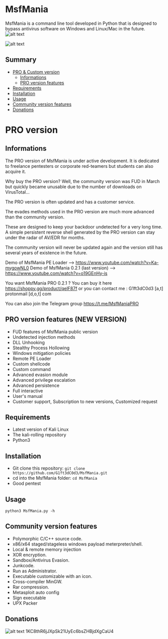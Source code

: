 # MsfMania
MsfMania is a command line tool developed in Python that is designed to bypass antivirus software on Windows and Linux/Mac in the future.
![alt text](https://github.com/G1ft3dC0d3/MsfMania/blob/master/VirusTotal.png)

![alt text](https://github.com/G1ft3dC0d3/MsfMania/blob/master/MsfMania.png)

## Summary
* [PRO & Custom version](#PRO-version)
  * [Informations](#Informations)
  * [PRO version features](#PRO-version-features)
* [Requirements](#Requirements)
* [Installation](#Installation)
* [Usage](#Usage)
* [Community version features](#Community-version-features)
* [Donations](#Donations)

# PRO version
## Informations
The PRO version of MsfMania is under active development. 
It is dedicated to freelance pentesters or corporate red-teamers but students can also acquire it.

Why buy the PRO version? Well, the community version was FUD in March but quickly became unusable due to the number of downloads on VirusTotal...

The PRO version is often updated and has a customer service. 

The evades methods used in the PRO version are much more advanced than the community version.

These are designed to keep your backdoor undetected for a very long time. A simple persistent reverse shell generated by the PRO version can stay under the radar of AV/EDR for months.

The community version will never be updated again and the version still has several years of existence in the future.

Demo of MsfMania PE Loader --> https://www.youtube.com/watch?v=Ka-mygowNL0
Demo of MsfMania 0.2.1 (last version) --> https://www.youtube.com/watch?v=o19GEnHy-is

You want MsfMania PRO 0.2.1 ? You can buy it here https://shoppy.gg/product/qelF87f or you can contact me : G1ft3dC0d3 [a,t] protonmail [d,o,t] com

You can also join the Telegram group https://t.me/MsfManiaPRO

## PRO version features (NEW VERSION)
- FUD features of MsfMania public version
- Undetected injection methods
- DLL Unhooking
- Stealthy Process Hollowing
- Windows mitigation policies
- Remote PE Loader
- Custom shellcode
- Custom command
- Advanced evasion module
- Advanced privilege escalation
- Advanced persistence
- Full interactive
- User's manual
- Customer support, Subscription to new versions, Customized request

## Requirements
- Latest version of Kali Linux
- The kali-rolling repository
- Python3

## Installation
- Git clone this repository: ```git clone https://github.com/G1ft3dC0d3/MsfMania.git```
- cd into the MsfMania folder: ```cd MsfMania```
- Good pentest

## Usage
```
python3 MsfMania.py -h
```

## Community version features
- Polymorphic C/C++ source code.
- x86/x64 staged/stageless windows payload meterpreter/shell.
- Local & remote memory injection
- XOR encryption.
- Sandbox/Antivirus Evasion.
- Junkcode.
- Run as Administrator.
- Executable customizable with an icon.
- Cross-compiler MinGW.
- Rar compression.
- Metasploit auto config
- Sign executable
- UPX Packer

## Donations
![alt text](https://agile-manufacturing.com/wp-content/uploads/2019/10/Bitcoin-Accepted-3x1-2-1.jpg)
1KC8thR6jJXpSk21UyEc6bsZHBjdXgCaU4
